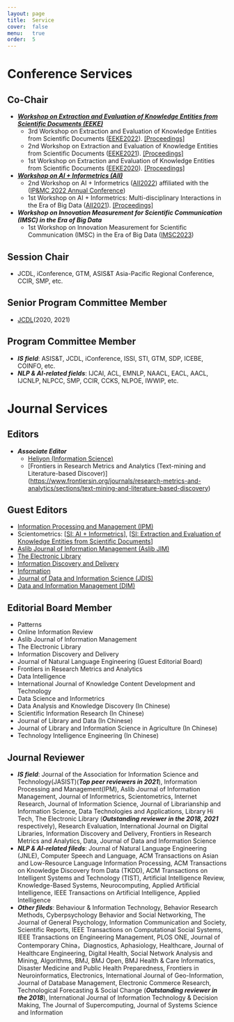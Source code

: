 ```yaml
---
layout: page
title:  Service
cover:  false
menu:   true
order:  5
---
```


# Conference Services

##  Co-Chair
* ***[Workshop on Extraction and Evaluation of Knowledge Entities from Scientific Documents (EEKE)](https://eeke-workshop.github.io/)***
  * 3rd Workshop on Extraction and Evaluation of Knowledge Entities from Scientific Documents ([EEKE2022](https://eeke-workshop.github.io/2022/)).  [[Proceedings]](http://ceur-ws.org/Vol-3210/)
  * 2nd Workshop on Extraction and Evaluation of Knowledge Entities from Scientific Documents ([EEKE2021](https://eeke-workshop.github.io/2021/)).  [[Proceedings]](http://ceur-ws.org/Vol-3004/)
  * 1st Workshop on Extraction and Evaluation of Knowledge Entities from Scientific Documents ([EEKE2020](https://eeke2020.github.io/)).  [[Proceedings]](http://ceur-ws.org/Vol-2658/)
* ***[Workshop on AI + Informetrics (AII)](https://ai-informetrics.github.io/)***
  * 2nd Workshop on AI + Informetrics ([AII2022](https://ai-informetrics.github.io/2022/)) affiliated with the ([IP&MC 2022 Annual Conference](https://www.elsevier.com/events/conferences/information-processing-and-management-conference)) 
  * 1st Workshop on AI + Informetrics: Multi-disciplinary Interactions in the Era of Big Data ([AII2021](https://ai-informetrics.github.io/aii2021.html)).  [[Proceedings]](http://ceur-ws.org/Vol-2871/) 
* ***Workshop on Innovation Measurement for Scientific Communication (IMSC) in the Era of Big Data***
  * 1st Workshop on Innovation Measurement for Scientific Communication (IMSC) in the Era of Big Data ([IMSC2023](https://jcdl2023workshop-imsc.github.io/IMSC2023-workshop/))


## Session Chair 
* JCDL, iConference, GTM, ASIS&T Asia-Pacific Regional Conference, CCIR, SMP, etc.

## Senior Program Committee Member  
* [JCDL](http://www.jcdl.org/)(2020, 2021)

## Program Committee Member 

* ***IS field***: ASIS&T, JCDL, iConference, ISSI, STI, GTM, SDP, ICEBE, COINFO, etc.
* ***NLP & AI-related fields***: IJCAI, ACL, EMNLP, NAACL, EACL, AACL, IJCNLP, NLPCC, SMP, CCIR, CCKS, NLPOE, IWWIP, etc.


# Journal Services 

## Editors 
* ***Associate Editor***
  * [Heliyon (Information Science)](https://www.cell.com/heliyon/information-science)
  * [Frontiers in Research Metrics and Analytics (Text-mining and Literature-based Discover)] (https://www.frontiersin.org/journals/research-metrics-and-analytics/sections/text-mining-and-literature-based-discovery)

## Guest Editors 
  * [Information Processing and Management (IPM)](https://www.sciencedirect.com/journal/information-processing-and-management/special-issue/101SF59BTFR)
  * Scientometrics: [[SI: AI + Informetrics](https://link.springer.com/collections/ebfiegeiie)], [[SI: Extraction and Evaluation of Knowledge Entities from Scientific Documents](https://link.springer.com/collections/hbffbdggdj)]
  * [Aslib Journal of Information Management (Aslib JIM)](https://www.emeraldgrouppublishing.com/calls-for-papers/extracting-and-evaluating-knowledge-entities)
  * [The Electronic Library](https://www.emerald.com/insight/publication/issn/0264-0473/vol/35/iss/4)
  * [Information Discovery and Delivery](https://www.emerald.com/insight/publication/issn/2398-6247/vol/48/iss/3)
  * [Information](https://www.mdpi.com/journal/information/special_issues/WYS02U2GTD)
  * [Journal of Data and Information Science (JDIS)](https://www.sciendo.com/issue/JDIS/6/3)
  * [Data and Information Management (DIM)](https://www.sciencedirect.com/journal/data-and-information-management/vol/5/issue/3)

## Editorial Board Member
  * Patterns
  * Online Information Review
  * Aslib Journal of Information Management
  * The Electronic Library
  * Information Discovery and Delivery
  * Journal of Natural Language Engineering (Guest Editorial Board)
  * Frontiers in Research Metrics and Analytics
  * Data Intelligence
  * International Journal of Knowledge Content Development and Technology
  * Data Science and Informetrics
  * Data Analysis and Knowledge Discovery (In Chinese)
  * Scientific Information Research (In Chinese)
  * Journal of Library and Data (In Chinese)
  * Journal of Library and Information Science in Agriculture (In Chinese)
  * Technology Intelligence Engineering (In Chinese)

## Journal Reviewer 
* ***IS field***: Journal of the Association for Information Science and Technology(JASIST)(***Top peer reviewers in 2021***), Information Processing and Management(IPM), Aslib Journal of Information Management, Journal of Informetrics, Scientometrics, Internet Research, Journal of Information Science, Journal of Librarianship and Information Science, Data Technologies and Applications, Library Hi Tech, The Electronic Library (***Outstanding reviewer in the 2018, 2021*** respectively), Research Evaluation, International Journal on Digital Libraries, Information Discovery and Delivery, Frontiers in Research Metrics and Analytics, Data, Journal of Data and Information Science
* ***NLP & AI-related fileds***: Journal of Natural Language Engineering (JNLE), Computer Speech and Language, ACM Transactions on Asian and Low-Resource Language Information Processing, ACM Transactions on Knowledge Discovery from Data (TKDD), ACM Transactions on Intelligent Systems and Technology (TIST), Artificial Intelligence Review, Knowledge-Based Systems, Neurocomputing, Applied Artificial Intelligence, IEEE Transactions on Artificial Intelligence, Applied Intelligence
* ***Other fileds***: Behaviour & Information Technology, Behavior Research Methods, Cyberpsychology Behavior and Social Networking, The Journal of General Psychology, Information Communication and Society, Scientific Reports, IEEE Transactions on Computational Social Systems, IEEE Transactions on Engineering Management, PLOS ONE, Journal of Contemporary China，Diagnostics, Aphasiology, Healthcare, Journal of Healthcare Engineering, Digital Health, Social Network Analysis and Mining, Algorithms, BMJ, BMJ Open, BMJ Health & Care Informatics, Disaster Medicine and Public Health Preparedness, Frontiers in Neuroinformatics, Electronics, International Journal of Geo-Information, Journal of Database Management, Electronic Commerce Research, Technological Forecasting & Social Change (***Outstanding reviewer in the 2018***), International Journal of Information Technology & Decision Making, The Journal of Supercomputing, Journal of Systems Science and Information

